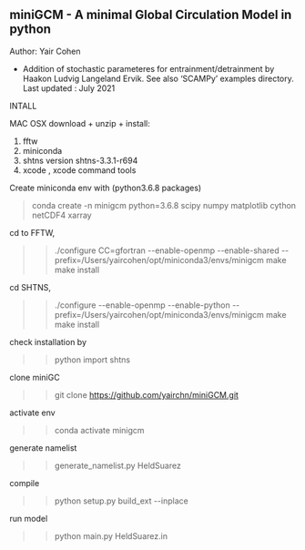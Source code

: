 ## miniGCM - A minimal Global Circulation Model in python

Author: Yair Cohen
  - Addition of stochastic parameteres for entrainment/detrainment by Haakon Ludvig Langeland Ervik. See also ‘SCAMPy’ examples directory.
Last updated : July 2021

INTALL

MAC OSX 
download + unzip + install:
1. fftw
2. miniconda
3. shtns version shtns-3.3.1-r694
4. xcode , xcode command tools

Create miniconda env with (python3.6.8 packages)
> conda create -n minigcm python=3.6.8 scipy numpy matplotlib cython netCDF4 xarray

cd to FFTW, 
>> ./configure CC=gfortran --enable-openmp --enable-shared --prefix=/Users/yaircohen/opt/miniconda3/envs/minigcm
>> make 
>> make install

cd SHTNS, 
>> ./configure --enable-openmp --enable-python --prefix=/Users/yaircohen/opt/miniconda3/envs/minigcm
>> make 
>> make install

check installation by
>> python
>> import shtns

clone miniGC
>> git clone https://github.com/yairchn/miniGCM.git

activate env
>> conda activate minigcm

generate namelist

>> generate_namelist.py HeldSuarez

compile
>> python setup.py build_ext --inplace 

run model
>> python main.py HeldSuarez.in